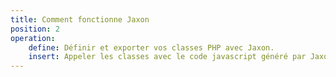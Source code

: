 ```yaml
---
title: Comment fonctionne Jaxon
position: 2
operation:
    define: Définir et exporter vos classes PHP avec Jaxon.
    insert: Appeler les classes avec le code javascript généré par Jaxon.
---
```

